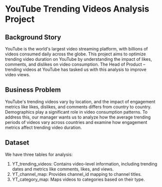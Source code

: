 # YouTube Trending Videos Analysis Project

## Background Story

YouTube is the world's largest video streaming platform, with billions of videos consumed daily across the globe. This project aims to optimize trending video duration on YouTube by understanding the impact of likes, comments, and dislikes on video consumption. The Head of Product – trending videos at YouTube has tasked us with this analysis to improve video views.

## Business Problem

YouTube's trending videos vary by location, and the impact of engagement metrics like likes, dislikes, and comments differs from country to country. Demographics play a significant role in video consumption patterns. To address this, our manager wants us to analyze how the average trending periods of videos vary across countries and examine how engagement metrics affect trending video duration.

## Dataset

We have three tables for analysis:
1. YT_trending_videos: Contains video-level information, including trending dates and metrics like comments, likes, and views.
2. YT_channel_map: Provides channel_id mapping to channel titles.
3. YT_category_map: Maps videos to categories based on their type.
